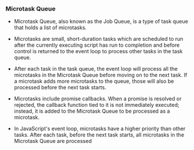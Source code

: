 ### Microtask Queue
- Microtask Queue, also known as the Job Queue, is a type of task queue that holds a list of microtasks. 
- Microtasks are small, short-duration tasks which are scheduled to run after the currently executing script has run to completion and before control is returned to the event loop to process other tasks in the task queue.

- After each task in the task queue, the event loop will process all the microtasks in the Microtask Queue before moving on to the next task. If a microtask adds more microtasks to the queue, those will also be processed before the next task starts.

- Microtasks include promise callbacks. When a promise is resolved or rejected, the callback function tied to it is not immediately executed; instead, it is added to the Microtask Queue to be processed as a microtask.

- In JavaScript's event loop, microtasks have a higher priority than other tasks. After each task, before the next task starts, all microtasks in the Microtask Queue are processed